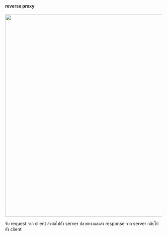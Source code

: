 #### reverse proxy 

<p align="center" ><img width="650px" src="https://user-images.githubusercontent.com/15135199/93990294-2632e900-fdb5-11ea-9313-8ee570f41b40.png"/></p>


  รับ request จาก client ส่งต่อไปยัง server ปลายทางและส่ง response จาก server กลับไปยัง client

